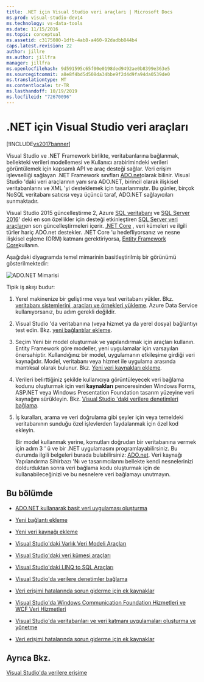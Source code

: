```yaml
---
title: .NET için Visual Studio veri araçları | Microsoft Docs
ms.prod: visual-studio-dev14
ms.technology: vs-data-tools
ms.date: 11/15/2016
ms.topic: conceptual
ms.assetid: c3175080-1dfb-4ab8-a460-92dadbb844b4
caps.latest.revision: 22
author: jillre
ms.author: jillfra
manager: jillfra
ms.openlocfilehash: 9d591595c65f00e0198ded9492ae0b8399e363e5
ms.sourcegitcommit: a8e8f4bd5d508da34bbe9f2d4d9fa94da0539de0
ms.translationtype: MT
ms.contentlocale: tr-TR
ms.lasthandoff: 10/19/2019
ms.locfileid: "72670096"
---
```

# <a name="visual-studio-data-tools-for-net"></a>.NET için Visual Studio veri araçları
[!INCLUDE[vs2017banner](../includes/vs2017banner.md)]

Visual Studio ve .NET Framework birlikte, veritabanlarına bağlanmak, bellekteki verileri modellemesi ve Kullanıcı arabirimindeki verileri görüntülemek için kapsamlı API ve araç desteği sağlar.  Veri erişim işlevselliği sağlayan .NET Framework sınıfları [ADO.net](https://msdn.microsoft.com/library/e80y5yhx\(v=vs.110\).aspx)olarak bilinir. Visual Studio 'daki veri araçlarının yanı sıra ADO.NET, birincil olarak ilişkisel veritabanlarını ve XML 'yi desteklemek için tasarlanmıştır. Bu günler, birçok NoSQL veritabanı satıcısı veya üçüncü taraf, ADO.NET sağlayıcıları sunmaktadır.

 Visual Studio 2015 güncelleştirme 2, Azure [SQL veritabanı](https://azure.microsoft.com/services/sql-database/) ve [SQL Server 2016](https://www.microsoft.com/sql-server/sql-server-2016)' deki en son özellikler için desteği etkinleştiren [SQL Server veri araçları](https://msdn.microsoft.com/library/hh272686\(v=vs.103\).aspx)en son güncelleştirmeleri içerir. [.NET Core](https://www.dotnetfoundation.org/projects?searchquery=dotnet+core&type=project) , veri kümeleri ve ilgili türler hariç ADO.net destekler. .NET Core 'u hedefliyorsanız ve nesne ilişkisel eşleme (ORM) katmanı gerektiriyorsa, [Entity Framework Core](https://msdn.microsoft.com/data/ef.aspx)kullanın.

 Aşağıdaki diyagramda temel mimarinin basitleştirilmiş bir görünümü gösterilmektedir:

 ![ADO.NET Mimarisi](../data-tools/media/raddata-ado-net-architecture-diagram.png "radveri ADO.NET mimarisi diyagramı")

 Tipik iş akışı budur:

1. Yerel makinenize bir geliştirme veya test veritabanı yükler. Bkz. [veritabanı sistemlerini, araçları ve örnekleri yükleme](../data-tools/installing-database-systems-tools-and-samples.md). Azure Data Service kullanıyorsanız, bu adım gerekli değildir.

2. Visual Studio 'da veritabanına (veya hizmet ya da yerel dosya) bağlantıyı test edin. Bkz. [yeni bağlantılar ekleme](../data-tools/add-new-connections.md).

3. Seçim Yeni bir model oluşturmak ve yapılandırmak için araçları kullanın. Entity Framework göre modeller, yeni uygulamalar için varsayılan önersahiptir. Kullandığınız bir model, uygulamanın etkileşime girdiği veri kaynağıdır. Model, veritabanı veya hizmet ile uygulama arasında mantıksal olarak bulunur.  Bkz. [Yeni veri kaynakları ekleme](../data-tools/add-new-data-sources.md).

4. Verileri belirttiğiniz şekilde kullanıcıya görüntüleyecek veri bağlama kodunu oluşturmak için veri **kaynakları** penceresinden Windows Forms, ASP.NET veya Windows Presentation Foundation tasarım yüzeyine veri kaynağını sürükleyin. Bkz. [Visual Studio 'daki verilere denetimleri bağlama](../data-tools/bind-controls-to-data-in-visual-studio.md).

5. İş kuralları, arama ve veri doğrulama gibi şeyler için veya temeldeki veritabanının sunduğu özel işlevlerden faydalanmak için özel kod ekleyin.

   Bir model kullanmak yerine, komutları doğrudan bir veritabanına vermek için adım 3 ' ü ve bir .NET uygulamasını programlayabilirsiniz. Bu durumda ilgili belgeleri burada bulabilirsiniz: [ADO.net](https://msdn.microsoft.com/library/e80y5yhx\(v=vs.110\).aspx). Veri kaynağı Yapılandırma Sihirbazı 'Nı ve tasarımcılarını bellekte kendi nesnelerinizi doldurduktan sonra veri bağlama kodu oluşturmak için de kullanabileceğinizi ve bu nesnelere veri bağlamayı unutmayın.

## <a name="in-this-section"></a>Bu bölümde

- [ADO.NET kullanarak basit veri uygulaması oluşturma](../data-tools/create-a-simple-data-application-by-using-adonet.md)

- [Yeni bağlantı ekleme](../data-tools/add-new-connections.md)

- [Yeni veri kaynağı ekleme](../data-tools/add-new-data-sources.md)

- [Visual Studio'daki Varlık Veri Modeli Araçları](../data-tools/entity-data-model-tools-in-visual-studio.md)

- [Visual Studio'daki veri kümesi araçları](../data-tools/dataset-tools-in-visual-studio.md)

- [Visual Studio'daki LINQ to SQL Araçları](../data-tools/linq-to-sql-tools-in-visual-studio2.md)

- [Visual Studio'da verilere denetimler bağlama](../data-tools/bind-controls-to-data-in-visual-studio.md)

- [Veri erişimi hatalarında sorun giderme için ek kaynaklar](../data-tools/additional-resources-for-troubleshooting-data-access-errors.md)

- [Visual Studio'da Windows Communication Foundation Hizmetleri ve WCF Veri Hizmetleri](../data-tools/windows-communication-foundation-services-and-wcf-data-services-in-visual-studio.md)

- [Visual Studio'da veritabanları ve veri katmanı uygulamaları oluşturma ve yönetme](../data-tools/creating-and-managing-databases-and-data-tier-applications-in-visual-studio.md)

- [Veri erişimi hatalarında sorun giderme için ek kaynaklar](../data-tools/additional-resources-for-troubleshooting-data-access-errors.md)

## <a name="see-also"></a>Ayrıca Bkz.
 [Visual Studio'da verilere erişime](../data-tools/accessing-data-in-visual-studio.md)
